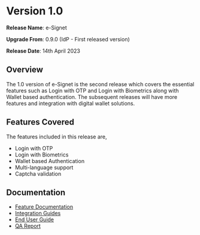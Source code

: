 # Version 1.0

**Release Name**: e-Signet 

**Upgrade From**: 0.9.0 (IdP - First released version)

**Release Date**: 14th April 2023

## Overview

The 1.0 version of e-Signet is the second release which covers the essential features such as Login with OTP and Login with Biometrics along with Wallet based authentication. The subsequent releases will have more features and integration with digital wallet solutions.

## Features Covered

The features included in this release are,

* Login with OTP
* Login with Biometrics
* Wallet based Authentication
* Multi-language support
* Captcha validation

## Documentation

* [Feature Documentation](architecture/features.md)
* [Integration Guides](integration-guides/README.md)
* [End User Guide](esignet-end-user-guide.md)
* [QA Report](test-report-1.0.md)
